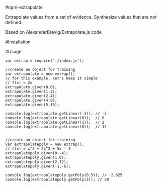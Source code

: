 #npm-extrapolate

Extrapolate values from a set of evidence. Synthesize values that are not defined.

Based on AlexanderBrevig/Extrapolate.js code

#Installation

#Usage

    var extrap = require('./index.js');
    
    //create an object for training
    var extrapolate = new extrap();
    // for this example, ket's keep it simple
    // f(x) = 2x
    extrapolate.given(0,0);
    extrapolate.given(1,2);
    extrapolate.given(2,4);
    extrapolate.given(4,8);
    extrapolate.given(5,10);

    console.log(extrapolate.getLinear(-1)); // -2
    console.log(extrapolate.getLinear(0));  // 0
    console.log(extrapolate.getLinear(1));  // 2
    console.log(extrapolate.getLinear(6));  // 12


    //create an object for training
    var extrapolatepoly = new extrap();
    // f(x) = x^3 + 2x^2 + 5x - 4
    extrapolatepoly.given(0,-4);
    extrapolatepoly.given(1,0);
    extrapolatepoly.given(2,12);
    extrapolatepoly.given(-1,-6);

    console.log(extrapolatepoly.getPoly(0.5)); // -2.625
    console.log(extrapolatepoly.getPoly(3)); // 38


